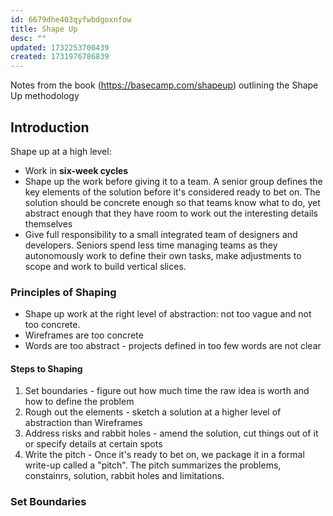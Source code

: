 ```yaml
---
id: 6679dhe403qyfwbdgoxnfow
title: Shape Up
desc: ""
updated: 1732253700439
created: 1731976786839
---
```


Notes from the book (https://basecamp.com/shapeup) outlining the Shape Up methodology

## Introduction

Shape up at a high level:

- Work in **six-week cycles**
- Shape up the work before giving it to a team. A senior group defines the key elements of the solution before it's considered ready to bet on. The solution should be concrete enough so that teams know what to do, yet abstract enough that they have room to work out the interesting details themselves
- Give full responsibility to a small integrated team of designers and developers. Seniors spend less time managing teams as they autonomously work to define their own tasks, make adjustments to scope and work to build vertical slices.

### Principles of Shaping

- Shape up work at the right level of abstraction: not too vague and not too concrete.
- Wireframes are too concrete
- Words are too abstract - projects defined in too few words are not clear

#### Steps to Shaping

1. Set boundaries - figure out how much time the raw idea is worth and how to define the problem
2. Rough out the elements - sketch a solution at a higher level of abstraction than Wireframes
3. Address risks and rabbit holes - amend the solution, cut things out of it or specify details at certain spots
4. Write the pitch - Once it's ready to bet on, we package it in a formal write-up called a "pitch". The pitch summarizes the problems, constainrs, solution, rabbit holes and limitations.

### Set Boundaries
